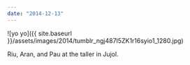 ```yaml
---
date: "2014-12-13"
---
```


![yo yo]({{ site.baseurl }}/assets/images/2014/tumblr_ngj487I5ZK1r16syio1_1280.jpg)

Riu, Aran, and Pau at the taller in Jujol.
